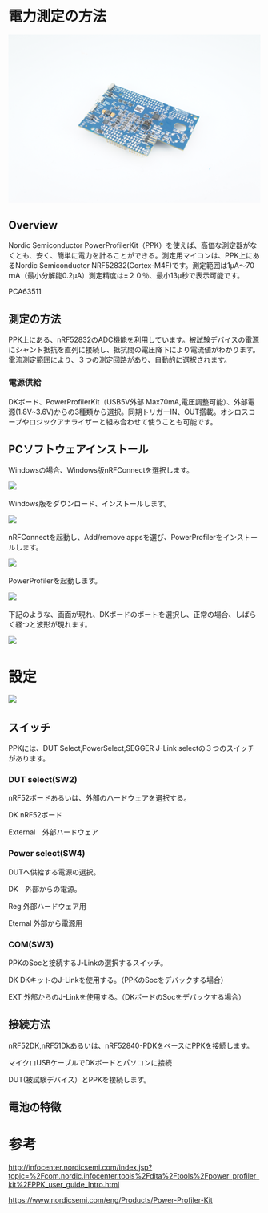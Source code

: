 # 電力測定の方法

![](/img/PPK/PPK.JPG)
<!--COLORME-->

## Overview

Nordic Semiconductor PowerProfilerKit（PPK）を使えば、高価な測定器がなくとも、安く、簡単に電力を計ることができる。測定用マイコンは、PPK上にあるNordic Semiconductor NRF52832(Cortex-M4F)です。測定範囲は1μA～70ｍA（最小分解能0.2μA）測定精度は±２０％、最小13μ秒で表示可能です。

PCA63511

## 測定の方法

PPK上にある、nRF52832のADC機能を利用しています。被試験デバイスの電源にシャント抵抗を直列に接続し、抵抗間の電圧降下により電流値がわかります。電流測定範囲により、３つの測定回路があり、自動的に選択されます。


### 電源供給

DKボード、PowerProfilerKit（USB5V外部 Max70mA,電圧調整可能）、外部電源(1.8V~3.6V)からの3種類から選択。同期トリガーIN、OUT搭載。オシロスコープやロジックアナライザーと組み合わせて使うことも可能です。

## PCソフトウェアインストール

Windowsの場合、Windows版nRFConnectを選択します。

![](/img/Shinobi/nRFConnect.PNG)

Windows版をダウンロード、インストールします。

![](/img/Shinobi/PPK_Download1.PNG)

nRFConnectを起動し、Add/remove appsを選び、PowerProfilerをインストールします。

![](/img/Shinobi/nRFConnect.PNG)

PowerProfilerを起動します。

![](/img/Shinobi/nrfconnect3.PNG)

下記のような、画面が現れ、DKボードのポートを選択し、正常の場合、しばらく経つと波形が現れます。

![](/img/Shinobi/nRFConnect_PowerMeasurement.PNG)


# 設定

![](/img/Shinobi/PPK_F.JPG)

## スイッチ

PPKには、DUT Select,PowerSelect,SEGGER J-Link selectの３つのスイッチがあります。

### DUT select(SW2)

nRF52ボードあるいは、外部のハードウェアを選択する。

DK  nRF52ボード

External　外部ハードウェア

### Power select(SW4)

DUTへ供給する電源の選択。

DK　外部からの電源。

Reg 外部ハードウェア用

Eternal 外部から電源用

### COM(SW3)

PPKのSocと接続するJ-Linkの選択するスイッチ。

DK DKキットのJ-Linkを使用する。（PPKのSocをデバックする場合）

EXT 外部からのJ-Linkを使用する。（DKボードのSocをデバックする場合）

## 接続方法

nRF52DK,nRF51Dkあるいは、nRF52840-PDKをベースにPPKを接続します。

マイクロUSBケーブルでDKボードとパソコンに接続

DUT(被試験デバイス）とPPKを接続します。


## 電池の特徴


# 参考

http://infocenter.nordicsemi.com/index.jsp?topic=%2Fcom.nordic.infocenter.tools%2Fdita%2Ftools%2Fpower_profiler_kit%2FPPK_user_guide_Intro.html

https://www.nordicsemi.com/eng/Products/Power-Profiler-Kit
